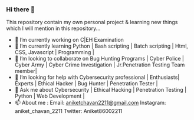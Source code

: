 ### Hi there 👋

This repository contain my own personal project & learning new things which I will mention in this repository...

- 🔭 I’m currently working on C|EH Examination
- 🌱 I’m currently learning Python | Bash scripting | Batch scripting | Html, CSS, Javascript | Programming |
- 👯 I’m looking to collaborate on Bug Hunting Programs | Cyber Police | Cyber Army | Cyber Crime Investigation | Jr.Penetration Testing Team member|
- 🤔 I’m looking for help with Cybersecurity professional | Enthusiasts| Experts | Ethical Hacker | Bug Hunter | Penetration Tester | 
- 💬 Ask me about Cybersecurity | Ethical Hacking | Penetration Testing | Python | Web Development | 
- 📫 About me :
     Email: aniketchavan2211@gmail.com
     Instagram: aniket_chavan_2211
     Twitter: Aniket86002211
